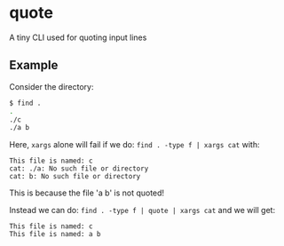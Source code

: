 # quote

A tiny CLI used for quoting input lines

## Example

Consider the directory:
```bash
$ find .
.
./c
./a b
```

Here, `xargs` alone will fail if we do: `find . -type f | xargs cat` with:
```
This file is named: c
cat: ./a: No such file or directory
cat: b: No such file or directory
```

This is because the file 'a b' is not quoted!

Instead we can do: `find . -type f | quote | xargs cat` and we will get:
```
This file is named: c
This file is named: a b
```

